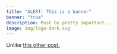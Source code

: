 ```yaml
---
title: "ALERT: This is a banner"
banner: "true"
description: Must be pretty important...
image: img/logo-dark.svg
---
```

Unlike [this other post.](/post/this-is-not-a-banner)